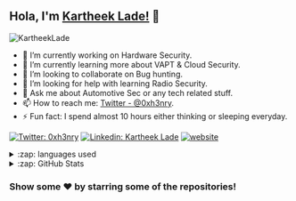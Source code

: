 
## Hola, I'm [Kartheek Lade!](https://kartheekalde.github.io) 👋

<p align="left"> <img src="https://komarev.com/ghpvc/?username=KartheekLade&label=Views&color=blue&style=plastic" alt="KartheekLade" /> </p>

- 🔭 I’m currently working on Hardware Security.
- 🌱 I’m currently learning more about VAPT & Cloud Security.
- 👯 I’m looking to collaborate on Bug hunting.
- 🤔 I’m looking for help with learning Radio Security.
- 💬 Ask me about Automotive Sec or any tech related stuff.
- 📫 How to reach me: [Twitter - @0xh3nry](https://twitter.com/0xh3nry).
- ⚡ Fun fact: I spend almost 10 hours either thinking or sleeping everyday.

[![Twitter: 0xh3nry](https://img.shields.io/twitter/follow/0xh3nry?style=social)](https://twitter.com/0xh3nry)
[![Linkedin: Kartheek Lade](https://img.shields.io/badge/-Kartheek-blue?style=flat-square&logo=Linkedin&logoColor=white&link=https://www.linkedin.com/in/kartheek-lade-922359166/)](https://www.linkedin.com/in/kartheek-lade-922359166)
[![website](https://img.shields.io/badge/PortfolioWebsite-kartheeklade-2648ff?style=flat-square&logo=google-chrome)](https://kartheeklade.github.io)
  
<details>
  <summary>:zap: languages used</summary>

  <img align="left" alt="0xh3nry's GitHub Stats" src="https://github-readme-stats.vercel.app/api/top-langs/?username=KartheekLade&theme=light&hide_langs_below=1" />

</details>
<details>
  <summary>:zap: GitHub Stats</summary>

  <img align="left" alt="0xh3nry's GitHub Stats" src="https://github-readme-stats.codestackr.vercel.app/api?username=KartheekLade&show_icons=true&hide_border=true" />

</details>


<div align="left">

### Show some ❤️ by starring some of the repositories!

</div>
